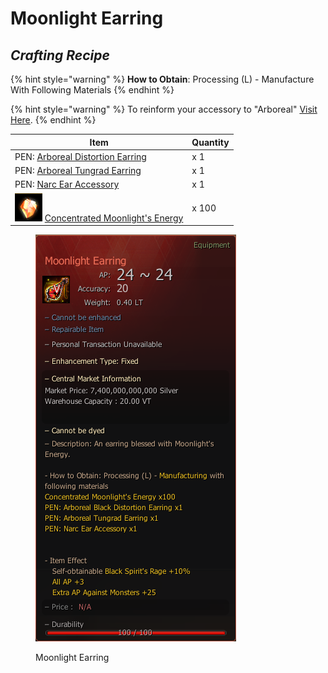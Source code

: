 # Moonlight Earring

## _Crafting Recipe_

{% hint style="warning" %}
**How to Obtain**: Processing (L) - Manufacture With Following Materials
{% endhint %}

{% hint style="warning" %}
To reinform your accessory to "Arboreal" [Visit Here](../../custom-items-recipes/accessory-change-item.md).
{% endhint %}

| Item                                                                                                                                                 | Quantity |
| ---------------------------------------------------------------------------------------------------------------------------------------------------- | -------- |
| PEN: [Arboreal Distortion Earring](https://bdocodex.com/us/item/11871/#5)                                                                            | x 1      |
| PEN: [Arboreal Tungrad Earring](https://bdocodex.com/us/item/550904/#5)                                                                              | x 1      |
| PEN: [Narc Ear Accessory](https://bdocodex.com/us/item/550802/#5)                                                                                    | x 1      |
| ![](../../../.gitbook/assets/QQ截图20221102192008.png) [Concentrated Moonlight's Energy](../../custom-items-recipes/concentrated-moonlights-energy.md) | x 100    |

<figure><img src="../../../.gitbook/assets/QQ截图20221102003549.png" alt=""><figcaption><p>Moonlight Earring</p></figcaption></figure>
